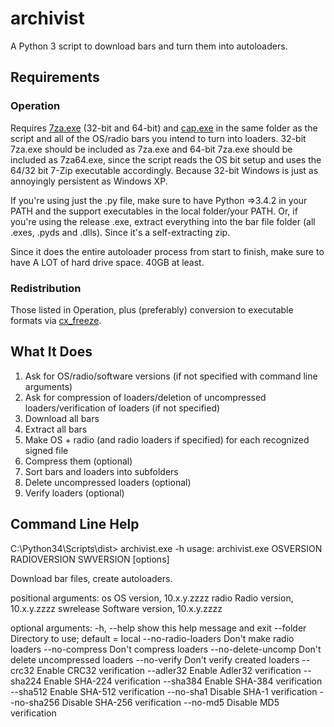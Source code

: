 archivist
=========
A Python 3 script to download bars and turn them into autoloaders. 

## Requirements
### Operation
Requires [7za.exe](http://www.7-zip.org/download.html) (32-bit and 64-bit) and [cap.exe](https://drive.bitcasa.com/send/Lrb0VC6NsOEX5BNSDmGVn2mkeiSDklghCXlYuQk_YkRE) in the same folder as the script and all of the OS/radio bars you intend to turn into loaders.
32-bit 7za.exe should be included as 7za.exe and 64-bit 7za.exe should be included as 7za64.exe, since the script reads the OS bit setup and uses the 64/32 bit 7-Zip executable accordingly. Because 32-bit Windows is just as annoyingly persistent as Windows XP.

If you're using just the .py file, make sure to have Python =>3.4.2 in your PATH and the support executables in the local folder/your PATH.
Or, if you're using the release .exe, extract everything into the bar file folder (all .exes, .pyds and .dlls). Since it's a self-extracting zip.

Since it does the entire autoloader process from start to finish, make sure to have A LOT of hard drive space. 40GB at least.

### Redistribution
Those listed in Operation, plus (preferably) conversion to executable formats via [cx_freeze](http://cx-freeze.readthedocs.org/en/latest/index.html).

## What It Does
1. Ask for OS/radio/software versions (if not specified with command line arguments)
2. Ask for compression of loaders/deletion of uncompressed loaders/verification of loaders (if not specified)
3. Download all bars
4. Extract all bars
5. Make OS + radio (and radio loaders if specified) for each recognized signed file
6. Compress them (optional)
7. Sort bars and loaders into subfolders
8. Delete uncompressed loaders (optional)
9. Verify loaders (optional)

## Command Line Help
C:\Python34\Scripts\dist> archivist.exe -h
usage: archivist.exe OSVERSION RADIOVERSION SWVERSION [options]

Download bar files, create autoloaders.

positional arguments:
  os                  OS version, 10.x.y.zzzz
  radio               Radio version, 10.x.y.zzzz
  swrelease           Software version, 10.x.y.zzzz

optional arguments:
  -h, --help          show this help message and exit
  --folder            Directory to use; default = local
  --no-radio-loaders  Don't make radio loaders
  --no-compress       Don't compress loaders
  --no-delete-uncomp  Don't delete uncompressed loaders
  --no-verify         Don't verify created loaders
  --crc32             Enable CRC32 verification
  --adler32           Enable Adler32 verification
  --sha224            Enable SHA-224 verification
  --sha384            Enable SHA-384 verification
  --sha512            Enable SHA-512 verification
  --no-sha1           Disable SHA-1 verification
  --no-sha256         Disable SHA-256 verification
  --no-md5            Disable MD5 verification